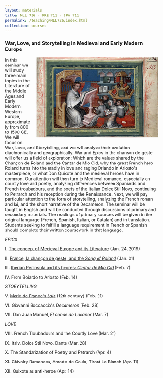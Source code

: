 ```yaml
---
layout: materials
title: MLL 726 - FRE 711 - SPA 711
permalink: /teaching/MLL726/index.html
collection: courses
---
```


### War, Love, and Storytelling in Medieval and Early Modern Europe

<img alt="Paris, Bibl. Mazarine, ms. 0313, f. 001 - vue 3" src="img/Bib.Mazarine.MS0313.f.1.png" style="float:right; margin-left:20px;margin-bottom:15px;">

In this seminar we will study three main topics in the Literature of the Middle Ages and Early Modern Western Europe, approximately from 800 to 1500 CE. We will focus on War, Love, and Storytelling, and we will analyze their evolution diachronically and geographically. War and Epics in the chanson de geste will offer us a field of exploration: Which are the values shared by the Chançon de Roland and the Cantar de Mio Cid, why the great French hero Roland turns into the madly in love and raging Orlando in Ariosto's masterpiece, or what Don Quixote and the medieval heroes have in common. Our attention will then turn to Medieval romance, especially on courtly love and poetry, analyzing differences between Spaniards and French troubadours, and the poets of the Italian Dolce Stil Novo, continuing to Petrarch and his reception during the Renaissance. Next, we will pay particular attention to the form of storytelling, analyzing the French roman and lai, and the short narrative of the Decameron. The seminar will be taught in English and will be conducted through discussions of primary and secondary materials. The readings of primary sources will be given in the original language (French, Spanish, Italian, or Catalan) and in translation. Students seeking to fulfill a language requirement in French or Spanish should complete their written coursework in that language.

 

*EPICS*

I. [The concept of Medieval Europe and its Literature](Intro.html) (Jan. 24, 2019)

II. [France, la chançon de geste, and the *Song of Roland*](French_Epics.html) (Jan. 31)

III. [Iberian Peninsula and its heores: *Cantar de Mio Cid*](Iberian_Epics.html) (Feb. 7)

IV. [From Boiardo to Ariosto](Italian_Epics.html) (Feb. 14)

*STORYTELLING*

V. [Marie de France's *Lais*](French_Storytelling.html) (12th century) (Feb. 21)

VI. Giovanni Boccaccio's *Decameron* <!--(Italian_Storytelling.html)--> (Feb. 28)

VII. Don Juan Manuel, *El conde de Lucanor* <!--(Iberian_Storytelling.html)--> (Mar. 7)

*LOVE*

VIII. French Troubadours and the Courtly Love <!--(FrenchTroubadours.html)--> (Mar. 21)

IX. Italy, Dolce Stil Novo, Dante<!--(Italian_poetry.html)--> (Mar. 28)

X. The Standarization of Poetry and Petrarch <!--(Italian_poetry2.html)--> (Apr. 4)

XI. Chivalry Romances, Amadís de Gaula, Tirant Lo Blanch <!--(chivalry.html)--> (Apr. 11)

XII. Quixote as anti-heroe <!--(Quixote.html)--> (Apr. 14) 